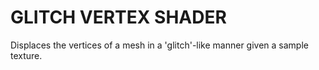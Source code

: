 # GLITCH VERTEX SHADER

Displaces the vertices of a mesh in a 'glitch'-like manner given a sample texture.
